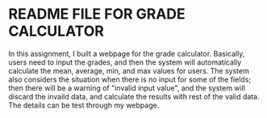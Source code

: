 # README FILE FOR GRADE CALCULATOR


In this assignment, I built a webpage for the grade calculator. Basically, users need to input the grades, and then the system will automatically calculate the mean, average, min, and max values for users. The system also considers the situation when there is no input for some of the fields; then there will be a warning of "invalid input value", and the system will discard the invaild data, and calculate the results with rest of the valid data. The details can be test through my webpage.


